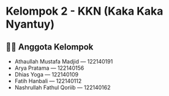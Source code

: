 # Kelompok 2 - KKN (Kaka Kaka Nyantuy)

## 👦🏿 Anggota Kelompok
- Athaullah Mustafa Madjid — 122140191  
- Arya Pratama — 122140156  
- Dhias Yoga — 122140109  
- Fatih Hanbali — 122140112  
- Nashrullah Fathul Qoriib — 122140162  
